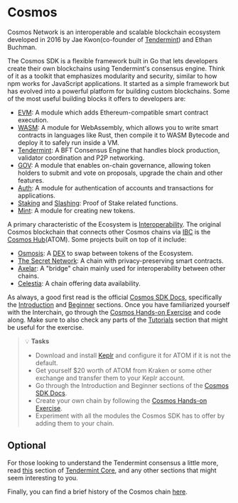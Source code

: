 # Cosmos

Cosmos Network is an interoperable and scalable blockchain ecosystem developed in 2016 by Jae Kwon(co-founder of [Tendermint](https://tendermint.com/)) and Ethan Buchman.

The Cosmos SDK is a flexible framework built in Go that lets developers create their own blockchains using Tendermint's consensus engine. Think of it as a toolkit that emphasizes modularity and security, similar to how npm works for JavaScript applications. It started as a simple framework but has evolved into a powerful platform for building custom blockchains.
Some of the most useful building blocks it offers to developers are:
- [EVM](https://evm.cosmos.network/): A module which adds Ethereum-compatible smart contract execution.
- [WASM](https://cosmwasm.com/): A module for WebAssembly, which allows you to write smart contracts in languages like Rust, then compile it to WASM Bytecode and deploy it to safely run inside a VM.
- [Tendermint](https://tendermint.com/): A BFT Consensus Engine that handles block production, validator coordination and P2P networking.
- [GOV](https://docs.cosmos.network/v0.46/modules/gov/): A module that enables on-chain governance, allowing token holders to submit and vote on proposals, upgrade the chain and other features.
- [Auth](https://docs.cosmos.network/main/build/modules/auth): A module for authentication of accounts and transactions for applications.
- [Staking](https://docs.cosmos.network/main/build/modules/staking) and [Slashing](https://docs.cosmos.network/main/build/modules/slashing): Proof of Stake related functions.
- [Mint](https://docs.cosmos.network/main/build/modules/mint): A module for creating new tokens.

A primary characteristic of the Ecosystem is [Interoperability](https://www.coinbase.com/learn/crypto-glossary/what-is-blockchain-interoperability). The original Cosmos blockchain that connects other Cosmos chains via [IBC](https://tutorials.cosmos.network/academy/3-ibc/1-what-is-ibc.html) is the [Cosmos Hub](https://hub.cosmos.network/main)(ATOM). Some projects built on top of it include:
- [Osmosis](https://osmosis.zone/): A [DEX](https://www.coinbase.com/learn/crypto-basics/what-is-a-dex) to swap between tokens of the Ecosystem.
- [The Secret Network](https://scrt.network/): A chain with privacy-preserving smart contracts.
- [Axelar](https://www.axelar.network/): A "bridge" chain mainly used for interoperability between other chains.
- [Celestia](https://celestia.org/): A chain offering data availability.

As always, a good first read is the official [Cosmos SDK Docs](https://docs.cosmos.network/main/learn), specifically the [Introduction](https://docs.cosmos.network/main/learn/intro/overview) and [Beginner](https://docs.cosmos.network/main/learn/beginner/app-anatomy) sections. Once you have familiarized yourself with the Interchain, go through the [Cosmos Hands-on Exercise](https://tutorials.cosmos.network/hands-on-exercise/0-native/#) and code along. Make sure to also check any parts of the [Tutorials](https://tutorials.cosmos.network/tutorials/1-tech-terms/) section that might be useful for the exercise.


> 💡 **Tasks**
> * Download and install [Keplr](https://www.keplr.app/) and configure it for ATOM if it is not the default.
> * Get yourself $20 worth of ATOM from Kraken or some other exchange and transfer them to your Keplr account.
> * Go through the Introduction and Beginner sections of the [Cosmos SDK Docs](https://docs.cosmos.network/main/learn).
> * Create your own chain by following the [Cosmos Hands-on Exercise](https://tutorials.cosmos.network/hands-on-exercise/0-native/#).
> * Experiment with all the modules the Cosmos SDK has to offer by adding them to your chain.

## Optional

For those looking to understand the Tendermint consensus a little more, read [this](https://docs.tendermint.com/master/introduction/what-is-tendermint.html) section of [Tendermint Core](https://docs.tendermint.com/master/introduction/what-is-tendermint.html), and any other sections that might seem interesting to you.

Finally, you can find a brief history of the Cosmos chain [here](https://blog.cosmos.network/cosmos-history-inception-to-prelaunch-b05bcb6a4b2b).

